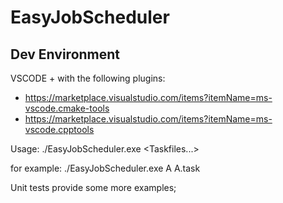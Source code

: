 # EasyJobScheduler

## Dev Environment
VSCODE + with the following plugins:
- https://marketplace.visualstudio.com/items?itemName=ms-vscode.cmake-tools
- https://marketplace.visualstudio.com/items?itemName=ms-vscode.cpptools


Usage: 
./EasyJobScheduler.exe <TaskName> <Taskfiles...>

for example:
./EasyJobScheduler.exe A A.task

Unit tests provide some more examples;